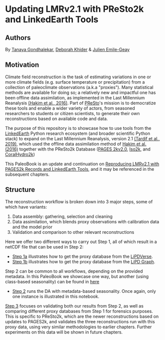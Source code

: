 # Updating LMRv2.1 with PReSto2k and LinkedEarth Tools

## Authors

By [Tanaya Gondhalekar](https://orcid.org/0009-0004-2440-3266), [Deborah Khider](https://orcid.org/0000-0001-7501-8430) & [Julien Emile-Geay](https://orcid.org/0000-0001-5920-4751)

## Motivation

Climate field reconstruction is the task of estimating variations in one or more climate fields (e.g. surface temperature or precipitation) from a collection of paleoclimate observations (a.k.a "proxies"). Many statistical methods are available for doing so; a relatively new and impactful one has been offline data assimilation, as implemented in the Last Millennium Reanalysis [(Hakim et al., 2016)](http://dx.doi.org/10.1002/2016JD024751). Part of [PReSto](https://paleopresto.com)'s mission is to democratize these tools and enable a wider variety of actors, from seasoned researchers to students or citizen scientists, to generate their own reconstructions based on available code and data.  

The purpose of this repository is to showcase how to use tools from the [LinkedEarth](http://linked.earth) Python research ecosystem (and broader scientific Python stack) to expand on the Last Millennium Reanalysis, version 2.1 [(Tardif et al., 2019)](https://doi.org/10.5194/cp-15-1251-2019), which used the offline data assimilation method of [Hakim et al. (2016)](http://dx.doi.org/10.1002/2016JD024751) together with the PReSto2k Database ([PAGES 2kv2.0](http://dx.doi.org/10.1038/sdata.2017.88), [Iso2k](https://lipdverse.org/project/iso2k/), and [CoralHydro2k](https://lipdverse.org/project/coralhydro2k/))  

This PaleoBook is an update and continuation on [Reproducing LMRv2.1 with PAGES2k Records and LinkedEarth Tools](https://linked.earth/reproduce_lmr_pb/README.html), and it may be referenced in the subsequent chapters. 

## Structure

The reconstruction workflow is broken down into 3 major steps, some of which have variants:
1. Data assembly: gathering, selection and cleaning
2. Data assimilation, which blends proxy observations with calibration data and the model prior
3. Validation and comparison to other relevant reconstructions

Here we offer two different ways to carry out Step 1, all of which result in a netCDF file that can be used in Step 2:

- [Step 1a](notebooks/data_assembly/C01_c_db_assembly_LiPDverse.ipynb) illustrates how to get the proxy database from the [LiPDVerse](https://lipdverse.org). 
- [Step 1b](notebooks/data_assembly/C01_d_db_assembly_LiPDGraph.ipynb) illustrates how to get the proxy database from the [LiPD Graph](http://linkedearth.graphdb.mint.isi.edu).

Step 2 can be common to all workflows, depending on the provided metadata. In this PaleoBook we showcase one way, but another (using class-based seasonality) can be found in [here](https://linked.earth/reproduce_lmr_pb/notebooks/data_assimilation/C02_a_DA_with_class_based_seasonality.html
)
- [Step 2](notebooks/data_assimilation/C02_b_DA_with_individual_seasonality.ipynb)  runs the DA with metadata-based seasonality. Once again, only one instance is illustrated in this notebook. 

[Step 3](notebooks/validation/C03_a_validating_PReSto2k.ipynb) focuses on validating both our results from Step 2, as well as comparing different proxy databases from Step 1 for forensics purposes. This is specific to PReSto2k, which are the newer reconstructions based on updates to PAGES2k, and validates the three reconstructions run with this proxy data, using very similar methodologies to earlier chapters. Further experiments on this data will be shown in future chapters. 
